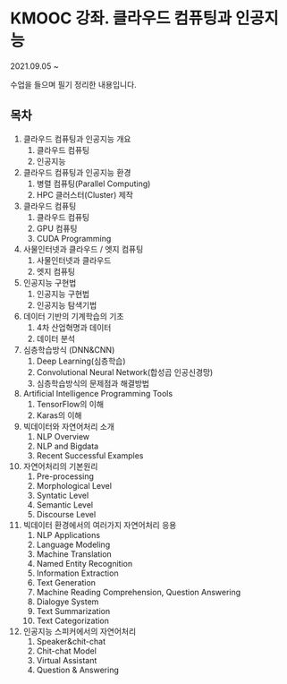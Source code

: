 # KMOOC 강좌. 클라우드 컴퓨팅과 인공지능

2021.09.05 ~

수업을 들으며 필기 정리한 내용입니다.





## 목차

1. 클라우드 컴퓨팅과 인공지능 개요
   1. 클라우드 컴퓨팅
   2. 인공지능
2. 클라우드 컴퓨팅과 인공지능 환경
   1. 병렬 컴퓨팅(Parallel Computing)
   2. HPC 클러스터(Cluster) 제작
3. 클라우드 컴퓨팅
   1. 클라우드 컴퓨팅
   2. GPU 컴퓨팅
   3. CUDA Programming
4. 사물인터넷과 클라우드 / 엣지 컴퓨팅
   1. 사물인터넷과 클라우드
   2. 엣지 컴퓨팅
5. 인공지능 구현법
   1. 인공지능 구현법
   2. 인공지능 탐색기법
6. 데이터 기반의 기계학습의 기초
   1. 4차 산업혁명과 데이터
   2. 데이터 분석
7. 심층학습방식 (DNN&CNN)
   1. Deep Learning(심층학습)
   2. Convolutional Neural Network(합성곱 인공신경망)
   3. 심층학습방식의 문제점과 해결방법
8. Artificial Intelligence Programming Tools
   1. TensorFlow의 이해
   2. Karas의 이해
9. 빅데이터와 자연어처리 소개
   1. NLP Overview
   2. NLP and Bigdata
   3. Recent Successful Examples
10. 자연어처리의 기본원리
    1. Pre-processing
    2. Morphological Level
    3. Syntatic Level
    4. Semantic Level
    5. Discourse Level
11. 빅데이터 환경에서의 여러가지 자연어처리 응용
    1. NLP Applications
    2. Language Modeling
    3. Machine Translation
    4. Named Entity Recognition
    5. Information Extraction
    6. Text Generation
    7. Machine Reading Comprehension, Question Answering
    8. Dialogye System
    9. Text Summarization
    10. Text Categorization
12. 인공지능 스피커에서의 자연어처리
    1. Speaker&chit-chat
    2. Chit-chat Model
    3. Virtual Assistant
    4. Question & Answering